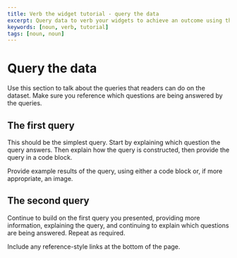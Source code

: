 ```yaml
---
title: Verb the widget tutorial - query the data
excerpt: Query data to verb your widgets to achieve an outcome using the tool
keywords: [noun, verb, tutorial]
tags: [noun, noun]
---
```


<!-- markdown-link-check-disable -->

# Query the data

Use this section to talk about the queries that readers can do on the dataset.
Make sure you reference which questions are being answered by the queries.

## The first query

This should be the simplest query. Start by explaining which question the query
answers. Then explain how the query is constructed, then provide the query in a
code block.

Provide example results of the query, using either a code block or, if more
appropriate, an image.

## The second query

Continue to build on the first query you presented, providing more information,
explaining the query, and continuing to explain which questions are being
answered. Repeat as required.

Include any reference-style links at the bottom of the page.
